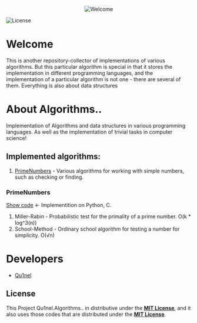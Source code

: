 <p align="center">
  <img src="https://github.com/Qu1nel/Algorithms../blob/github/.github/welcome.png" alt="Welcome" />
</p>

<img src="https://img.shields.io/github/license/Qu1nel/Algorithms..?color=g" alt="License" />

# Welcome

This is another repository-collector of implementations of various algorithms. But this particular algorithm is special in that it stores the implementation in different programming languages, and the implementation of a particular algorithm is not one - there are several of them. Everything is also about data structures

# About Algorithms..

Implementation of Algorithms and data structures in various programming languages. As well as the implementation of trivial tasks in computer science!

## Implemented algorithms:

1. [PrimeNumbers](#PrimeNumbers) - Various algorithms for working with simple numbers, such as checking or finding.

<h3 id="PrimeNumbers">PrimeNumbers</h3>

[Show code](algorithms/PrimeNumbers/) <- Implementition on Python, C.

1. Miller-Rabin - Probabilistic test for the primality of a prime number. O(k \* log^3(n))
2. School-Method - Ordinary school algorithm for testing a number for simplicity. O(√n)

# Developers

- [Qu1nel](https://github.com/Qu1nel/)

## License

This Project Qu1nel.Algorithms.. in distributive under the **[MIT License](./LICENSE)**, and it also uses those codes that are
distributed under the **[MIT License](./LICENSE)**.
